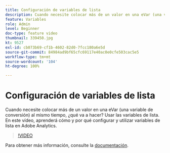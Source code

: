 ```yaml
---
title: Configuración de variables de lista
description: Cuando necesite colocar más de un valor en una eVar (una variable de conversión) al mismo tiempo, ¿qué va a hacer? Usar las variables de lista. En este vídeo, aprenderá cómo y por qué configurar y utilizar variables de lista en Adobe Analytics.
feature: Variables
role: Admin
level: Beginner
doc-type: feature video
thumbnail: 339450.jpg
kt: 9527
exl-id: cb073b69-cf1b-4602-82d0-7fcc180a6e5d
source-git-commit: 84984ad9bf65cfc69117e40ac0e0cfe503cac5e5
workflow-type: tm+mt
source-wordcount: '104'
ht-degree: 100%

---
```


# Configuración de variables de lista

Cuando necesite colocar más de un valor en una eVar (una variable de conversión) al mismo tiempo, ¿qué va a hacer? Usar las variables de lista. En este vídeo, aprenderá cómo y por qué configurar y utilizar variables de lista en Adobe Analytics.

>[!VIDEO](https://video.tv.adobe.com/v/339450/?quality=12&learn=on)

Para obtener más información, consulte la [documentación](https://experienceleague.adobe.com/docs/analytics/admin/admin-tools/conversion-variables/list-var-admin.html?lang=es).
